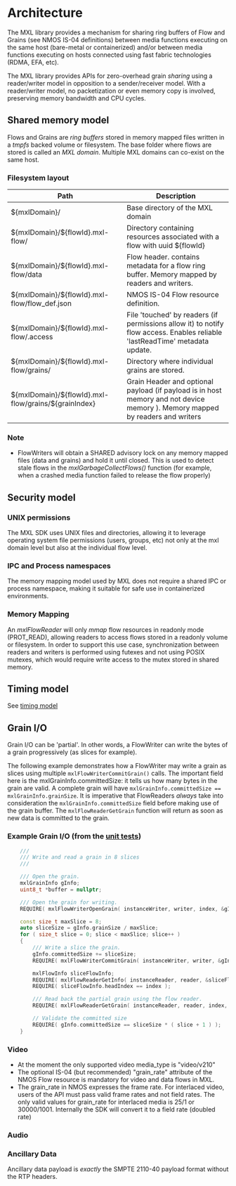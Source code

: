 <!-- SPDX-FileCopyrightText: 2025 Contributors to the Media eXchange Layer project. -->
<!-- SPDX-License-Identifier: CC-BY-4.0 -->

# Architecture

The MXL library provides a mechanism for sharing ring buffers of Flow and Grains (see NMOS IS-04 definitions) between media functions executing on the same host (bare-metal or containerized) and/or between media functions executing on hosts connected using fast fabric technologies (RDMA, EFA, etc).

The MXL library provides APIs for zero-overhead grain _sharing_ using a reader/writer model in opposition to a sender/receiver model. With a reader/writer model, no packetization or even memory copy is involved, preserving memory bandwidth and CPU cycles.

## Shared memory model

Flows and Grains are _ring buffers_ stored in memory mapped files written in a _tmpfs_ backed volume or filesystem. The base folder where flows are stored is called an _MXL domain_. Multiple MXL domains can co-exist on the same host.

### Filesystem layout

| Path                                                    | Description                                                                                                                   |
| ------------------------------------------------------- | ----------------------------------------------------------------------------------------------------------------------------- |
| \${mxlDomain}/                                          | Base directory of the MXL domain                                                                                              |
| \${mxlDomain}/\${flowId}.mxl-flow/                      | Directory containing resources associated with a flow with uuid ${flowId}                                                     |
| \${mxlDomain}/\${flowId}.mxl-flow/data                  | Flow header. contains metadata for a flow ring buffer. Memory mapped by readers and writers.                                  |
| \${mxlDomain}/\${flowId}.mxl-flow/flow_def.json         | NMOS IS-04 Flow resource definition.                                                                                          |
| \${mxlDomain}/\${flowId}.mxl-flow/.access               | File 'touched' by readers (if permissions allow it) to notify flow access. Enables reliable 'lastReadTime' metadata update.   |
| \${mxlDomain}/\${flowId}.mxl-flow/grains/               | Directory where individual grains are stored.                                                                                 |
| \${mxlDomain}/\${flowId}.mxl-flow/grains/\${grainIndex} | Grain Header and optional payload (if payload is in host memory and not device memory ). Memory mapped by readers and writers |

### Note

- FlowWriters will obtain a SHARED advisory lock on any memory mapped files (data and grains) and hold it until closed. This is used to detect stale flows in the _mxlGarbageCollectFlows()_ function (for example, when a crashed media function failed to release the flow properly)

## Security model

### UNIX permissions

The MXL SDK uses UNIX files and directories, allowing it to leverage operating system file permissions (users, groups, etc) not only at the mxl domain level but also at the individual flow level.

### IPC and Process namespaces

The memory mapping model used by MXL does not require a shared IPC or process namespace, making it suitable for safe use in containerized environments.

### Memory Mapping

An _mxlFlowReader_ will only _mmap_ flow resources in readonly mode (PROT_READ), allowing readers to access flows stored in a readonly volume or filesystem. In order to support this use case, synchronization between readers and writers is performed using futexes and not using POSIX mutexes, which would require write access to the mutex stored in shared memory.

## Timing model

See [timing model](./timing.md)

## Grain I/O

Grain I/O can be 'partial'. In other words, a FlowWriter can write the bytes of a grain progressively (as slices for example).

The following example demonstrates how a FlowWriter may write a grain as slices using multiple `mxlFlowWriterCommitGrain()` calls. The important field here is the mxlGrainInfo.committedSize: it tells us how many bytes in the grain are valid. A complete grain will have `mxlGrainInfo.committedSize == mxlGrainInfo.grainSize`. It is imperative that FlowReaders _always_ take into consideration the `mxlGrainInfo.committedSize` field before making use of the grain buffer. The `mxlFlowReaderGetGrain` function will return as soon as new data is committed to the grain.

### Example Grain I/O (from the [unit tests](../lib/tests/test_flows.cpp))

```c++
    ///
    /// Write and read a grain in 8 slices
    ///

    /// Open the grain.
    mxlGrainInfo gInfo;
    uint8_t *buffer = nullptr;

    /// Open the grain for writing.
    REQUIRE( mxlFlowWriterOpenGrain( instanceWriter, writer, index, &gInfo, &buffer ) == MXL_STATUS_OK );

    const size_t maxSlice = 8;
    auto sliceSize = gInfo.grainSize / maxSlice;
    for ( size_t slice = 0; slice < maxSlice; slice++ )
    {
        /// Write a slice the grain.
        gInfo.committedSize += sliceSize;
        REQUIRE( mxlFlowWriterCommitGrain( instanceWriter, writer, &gInfo ) == MXL_STATUS_OK );

        mxlFlowInfo sliceFlowInfo;
        REQUIRE( mxlFlowReaderGetInfo( instanceReader, reader, &sliceFlowInfo ) == MXL_STATUS_OK );
        REQUIRE( sliceFlowInfo.headIndex == index );

        /// Read back the partial grain using the flow reader.
        REQUIRE( mxlFlowReaderGetGrain( instanceReader, reader, index, 8, &gInfo, &buffer ) == MXL_STATUS_OK );

        // Validate the committed size
        REQUIRE( gInfo.committedSize == sliceSize * ( slice + 1 ) );
    }
```

### Video

- At the moment the only supported video media_type is "video/v210"
- The optional IS-04 (but recommended) "grain_rate" attribute of the NMOS Flow resource is mandatory for video and data flows in MXL.
- The grain_rate in NMOS expresses the frame rate. For interlaced video, users of the API must pass valid frame rates and not field rates. The only valid values for grain_rate for interlaced media is 25/1 or 30000/1001. Internally the SDK will convert it to a field rate (doubled rate)

### Audio

### Ancillary Data

Ancillary data payload is _exactly_ the SMPTE 2110-40 payload format without the RTP headers.
